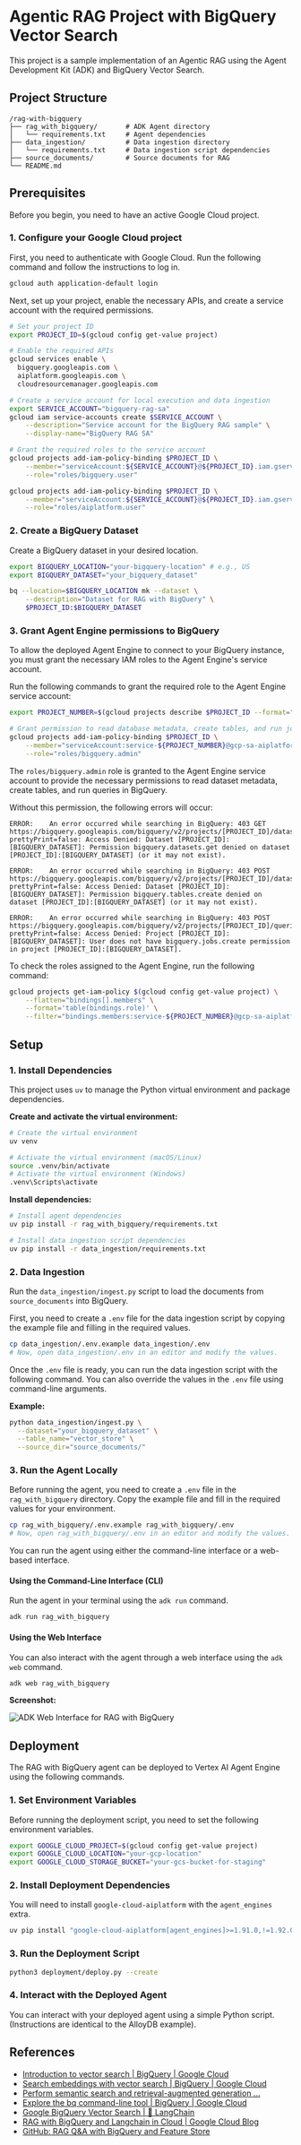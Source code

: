 # Agentic RAG Project with BigQuery Vector Search

This project is a sample implementation of an Agentic RAG using the Agent Development Kit (ADK) and BigQuery Vector Search.

## Project Structure

```
/rag-with-bigquery
├── rag_with_bigquery/       # ADK Agent directory
│   └── requirements.txt     # Agent dependencies
├── data_ingestion/          # Data ingestion directory
│   └── requirements.txt     # Data ingestion script dependencies
├── source_documents/        # Source documents for RAG
└── README.md
```

## Prerequisites

Before you begin, you need to have an active Google Cloud project.

### 1. Configure your Google Cloud project

First, you need to authenticate with Google Cloud. Run the following command and follow the instructions to log in.

```bash
gcloud auth application-default login
```

Next, set up your project, enable the necessary APIs, and create a service account with the required permissions.

```bash
# Set your project ID
export PROJECT_ID=$(gcloud config get-value project)

# Enable the required APIs
gcloud services enable \
  bigquery.googleapis.com \
  aiplatform.googleapis.com \
  cloudresourcemanager.googleapis.com

# Create a service account for local execution and data ingestion
export SERVICE_ACCOUNT="bigquery-rag-sa"
gcloud iam service-accounts create $SERVICE_ACCOUNT \
    --description="Service account for the BigQuery RAG sample" \
    --display-name="BigQuery RAG SA"

# Grant the required roles to the service account
gcloud projects add-iam-policy-binding $PROJECT_ID \
    --member="serviceAccount:${SERVICE_ACCOUNT}@${PROJECT_ID}.iam.gserviceaccount.com" \
    --role="roles/bigquery.user"

gcloud projects add-iam-policy-binding $PROJECT_ID \
    --member="serviceAccount:${SERVICE_ACCOUNT}@${PROJECT_ID}.iam.gserviceaccount.com" \
    --role="roles/aiplatform.user"
```

### 2. Create a BigQuery Dataset

Create a BigQuery dataset in your desired location.

```bash
export BIGQUERY_LOCATION="your-bigquery-location" # e.g., US
export BIGQUERY_DATASET="your_bigquery_dataset"

bq --location=$BIGQUERY_LOCATION mk --dataset \
    --description="Dataset for RAG with BigQuery" \
    $PROJECT_ID:$BIGQUERY_DATASET
```

### 3. Grant Agent Engine permissions to BigQuery

To allow the deployed Agent Engine to connect to your BigQuery instance, you must grant the necessary IAM roles to the Agent Engine's service account.

Run the following commands to grant the required role to the Agent Engine service account:

```bash
export PROJECT_NUMBER=$(gcloud projects describe $PROJECT_ID --format="value(projectNumber)")

# Grant permission to read database metadata, create tables, and run jobs
gcloud projects add-iam-policy-binding $PROJECT_ID \
    --member="serviceAccount:service-${PROJECT_NUMBER}@gcp-sa-aiplatform-re.iam.gserviceaccount.com" \
    --role="roles/bigquery.admin"
```

The `roles/bigquery.admin` role is granted to the Agent Engine service account to provide the necessary permissions to read dataset metadata, create tables, and run queries in BigQuery.


Without this permission, the following errors will occur:

```
ERROR:    An error occurred while searching in BigQuery: 403 GET https://bigquery.googleapis.com/bigquery/v2/projects/[PROJECT_ID]/datasets/[BIGQUERY_DATASET]?prettyPrint=false: Access Denied: Dataset [PROJECT_ID]:[BIGQUERY_DATASET]: Permission bigquery.datasets.get denied on dataset [PROJECT_ID]:[BIGQUERY_DATASET] (or it may not exist).
```

```
ERROR:    An error occurred while searching in BigQuery: 403 POST https://bigquery.googleapis.com/bigquery/v2/projects/[PROJECT_ID]/datasets/[BIGQUERY_DATASET]/tables?prettyPrint=false: Access Denied: Dataset [PROJECT_ID]:[BIGQUERY_DATASET]: Permission bigquery.tables.create denied on dataset [PROJECT_ID]:[BIGQUERY_DATASET] (or it may not exist).
```

```
ERROR:    An error occurred while searching in BigQuery: 403 POST https://bigquery.googleapis.com/bigquery/v2/projects/[PROJECT_ID]/queries?prettyPrint=false: Access Denied: Project [PROJECT_ID]:[BIGQUERY_DATASET]: User does not have bigquery.jobs.create permission in project [PROJECT_ID]:[BIGQUERY_DATASET].
```

To check the roles assigned to the Agent Engine, run the following command:

```bash
gcloud projects get-iam-policy $(gcloud config get-value project) \
    --flatten="bindings[].members" \
    --format='table(bindings.role)' \
    --filter="bindings.members:service-${PROJECT_NUMBER}@gcp-sa-aiplatform-re.iam.gserviceaccount.com"
```

## Setup

### 1. Install Dependencies

This project uses `uv` to manage the Python virtual environment and package dependencies.

**Create and activate the virtual environment:**
```bash
# Create the virtual environment
uv venv

# Activate the virtual environment (macOS/Linux)
source .venv/bin/activate
# Activate the virtual environment (Windows)
.venv\Scripts\activate
```

**Install dependencies:**
```bash
# Install agent dependencies
uv pip install -r rag_with_bigquery/requirements.txt

# Install data ingestion script dependencies
uv pip install -r data_ingestion/requirements.txt
```

### 2. Data Ingestion

Run the `data_ingestion/ingest.py` script to load the documents from `source_documents` into BigQuery.

First, you need to create a `.env` file for the data ingestion script by copying the example file and filling in the required values.

```bash
cp data_ingestion/.env.example data_ingestion/.env
# Now, open data_ingestion/.env in an editor and modify the values.
```

Once the `.env` file is ready, you can run the data ingestion script with the following command. You can also override the values in the `.env` file using command-line arguments.

**Example:**
```bash
python data_ingestion/ingest.py \
  --dataset="your_bigquery_dataset" \
  --table_name="vector_store" \
  --source_dir="source_documents/"
```

### 3. Run the Agent Locally

Before running the agent, you need to create a `.env` file in the `rag_with_bigquery` directory. Copy the example file and fill in the required values for your environment.

```bash
cp rag_with_bigquery/.env.example rag_with_bigquery/.env
# Now, open rag_with_bigquery/.env in an editor and modify the values.
```

You can run the agent using either the command-line interface or a web-based interface.

#### Using the Command-Line Interface (CLI)

Run the agent in your terminal using the `adk run` command.

```bash
adk run rag_with_bigquery
```

#### Using the Web Interface

You can also interact with the agent through a web interface using the `adk web` command.

```bash
adk web rag_with_bigquery
```

**Screenshot:**

![ADK Web Interface for RAG with BigQuery](assets/rag-with-bigquery.png)

## Deployment

The RAG with BigQuery agent can be deployed to Vertex AI Agent Engine using the following commands.

### 1. Set Environment Variables

Before running the deployment script, you need to set the following environment variables.

```bash
export GOOGLE_CLOUD_PROJECT=$(gcloud config get-value project)
export GOOGLE_CLOUD_LOCATION="your-gcp-location"
export GOOGLE_CLOUD_STORAGE_BUCKET="your-gcs-bucket-for-staging"
```

### 2. Install Deployment Dependencies

You will need to install `google-cloud-aiplatform` with the `agent_engines` extra.
```bash
uv pip install "google-cloud-aiplatform[agent_engines]>=1.91.0,!=1.92.0" cloudpickle absl-py
```

### 3. Run the Deployment Script

```bash
python3 deployment/deploy.py --create
```

### 4. Interact with the Deployed Agent

You can interact with your deployed agent using a simple Python script. (Instructions are identical to the AlloyDB example).

## References

- [Introduction to vector search | BigQuery | Google Cloud](https://cloud.google.com/bigquery/docs/vector-search-intro)
- [Search embeddings with vector search | BigQuery | Google Cloud](https://cloud.google.com/bigquery/docs/vector-search)
- [Perform semantic search and retrieval-augmented generation ...](https://cloud.google.com/bigquery/docs/vector-index-text-search-tutorial)
- [Explore the bq command-line tool | BigQuery | Google Cloud](https://cloud.google.com/bigquery/docs/bq-command-line-tool)
- [Google BigQuery Vector Search | 🦜️ LangChain](https://python.langchain.com/docs/integrations/vectorstores/google_bigquery_vector_search/)
- [RAG with BigQuery and Langchain in Cloud | Google Cloud Blog](https://cloud.google.com/blog/products/ai-machine-learning/rag-with-bigquery-and-langchain-in-cloud)
- [GitHub: RAG Q&A with BigQuery and Feature Store](https://github.com/GoogleCloudPlatform/generative-ai/blob/main/gemini/use-cases/retrieval-augmented-generation/rag_qna_with_bq_and_featurestore.ipynb)

